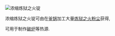 ![浓缩炼狱之火锭](item:betterwithmods:material@17)

浓缩炼狱之火锭可由在[釜锅](../blocks/cauldron.md)加工大量[炼狱之火粉尘](hellfire_dust.md)获得,
  
可用于制作[碳炉](../blocks/hibachi.md)等热源.
